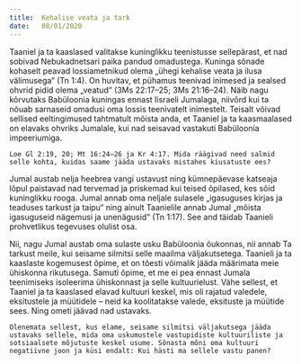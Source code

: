 ```yaml
---
title:  Kehalise veata ja tark
date:   08/01/2020
---
```


Taaniel ja ta kaaslased valitakse kuninglikku teenistusse sellepärast, et nad sobivad Nebukadnetsari paika pandud omadustega. Kuninga sõnade kohaselt peavad lossiametnikud olema „ühegi kehalise veata ja ilusa välimusega“ (Tn 1:4). On huvitav, et pühamus teenivad inimesed ja sealsed ohvrid pidid olema „veatud“ (3Ms 22:17–25; 3Ms 21:16–24). Näib nagu kõrvutaks Babüloonia kuningas ennast Iisraeli Jumalaga, niivõrd kui ta nõuab sarnaseid omadusi oma lossis teenivatelt inimestelt. Teisalt võivad sellised eeltingimused tahtmatult mõista anda, et Taaniel ja ta kaasmaalased on elavaks ohvriks Jumalale, kui nad seisavad vastakuti Babüloonia impeeriumiga.

`Loe Gl 2:19, 20; Mt 16:24–26 ja Kr 4:17. Mida räägivad need salmid selle kohta, kuidas saame jääda ustavaks mistahes kiusatuste ees?`

Jumal austab nelja heebrea vangi ustavust ning kümnepäevase katseaja lõpul paistavad nad tervemad ja priskemad kui teised õpilased, kes sõid kuninglikku rooga. Jumal annab oma neljale sulasele „igasuguses kirjas ja teaduses tarkust ja taipu“ ning ainult Taanielile annab Jumal „mõista igasuguseid nägemusi ja unenägusid“ (Tn 1:17). See and täidab Taanieli prohvetlikus tegevuses olulist osa.

Nii, nagu Jumal austab oma sulaste usku Babüloonia õukonnas, nii annab Ta tarkust meile, kui seisame silmitsi selle maailma väljakutsetega. Taanieli ja ta kaaslaste kogemusest õpime, et on tõesti võimalik jääda määrimata meie ühiskonna rikutusega. Samuti õpime, et me ei pea ennast Jumala teenimiseks isoleerima ühiskonnast ja selle kultuurielust. Vähe sellest, et Taaniel ja ta kaaslased elavad kultuuri keskel, mis oli rajatud valedele, eksitustele ja müütidele – neid ka koolitatakse valede, eksituste ja müütide sees. Ning ometi jäävad nad ustavaks.

`Olenemata sellest, kus elame, seisame silmitsi väljakutsega jääda ustavaks sellele, mida oma uskumustele vastupidiste kultuuriliste ja sotsiaalsete mõjutuste keskel usume. Sõnasta mõni oma kultuuri negatiivne joon ja küsi endalt: Kui hästi ma sellele vastu panen?`
